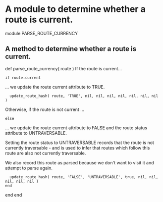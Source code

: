 # A module to determine whether a route is current.

module PARSE_ROUTE_CURRENCY
## A method to determine whether a route is current.

  def parse_route_currency( route )
If the route is current...

    if route.current
... we update the route current attribute to TRUE.

      update_route_hash( route, 'TRUE', nil, nil, nil, nil, nil, nil, nil )
Otherwise, if the route is not current ...

    else
... we update the route current attribute to FALSE and the route status attribute to UNTRAVERSABLE.

Setting the route status to UNTRAVERSABLE records that the route is not currently traversable - and is used to infer that routes which follow this route are also not currently traversable.

We also record this route as parsed because we don't want to visit it and attempt to parse again.

      update_route_hash( route, 'FALSE', 'UNTRAVERSABLE', true, nil, nil, nil, nil, nil )
    end
  end
end